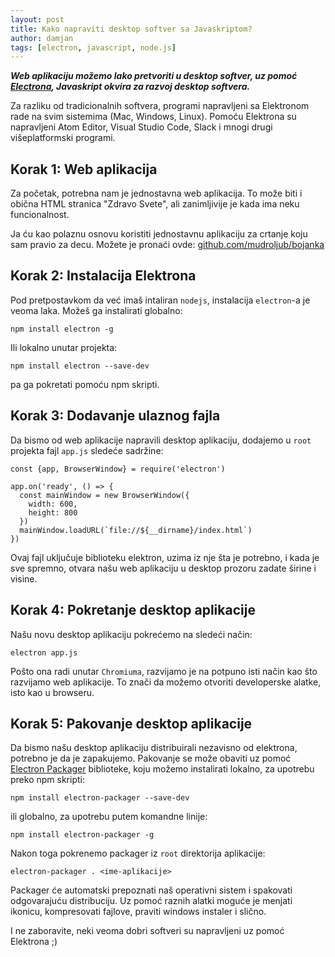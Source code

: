 ```yaml
---
layout: post
title: Kako napraviti desktop softver sa Javaskriptom?
author: damjan
tags: [electron, javascript, node.js]
---
```


***Web aplikaciju možemo lako pretvoriti u desktop softver, uz pomoć [Electrona](http://electron.atom.io/), Javaskript okvira za razvoj desktop softvera.***

Za razliku od tradicionalnih softvera, programi napravljeni sa Elektronom rade na svim sistemima (Mac, Windows, Linux). Pomoću Elektrona su napravljeni Atom Editor, Visual Studio Code, Slack i mnogi drugi višeplatformski programi.

## Korak 1: Web aplikacija

Za početak, potrebna nam je jednostavna web aplikacija. To može biti i obična HTML stranica "Zdravo Svete", ali zanimljivije je kada ima neku funcionalnost.

Ja ću kao polaznu osnovu koristiti jednostavnu aplikaciju za crtanje koju sam pravio za decu. Možete je pronaći ovde: [github.com/mudroljub/bojanka](https://github.com/mudroljub/bojanka)

## Korak 2: Instalacija Elektrona

Pod pretpostavkom da već imaš intaliran `nodejs`, instalacija `electron`-a je veoma laka. Možeš ga instalirati globalno:

```
npm install electron -g
```

Ili lokalno unutar projekta:

```
npm install electron --save-dev
```

pa ga pokretati pomoću npm skripti.

## Korak 3: Dodavanje ulaznog fajla

Da bismo od web aplikacije napravili desktop aplikaciju, dodajemo u `root` projekta fajl `app.js` sledeće sadržine:

```
const {app, BrowserWindow} = require('electron')

app.on('ready', () => {
  const mainWindow = new BrowserWindow({
    width: 600,
    height: 800
  })
  mainWindow.loadURL(`file://${__dirname}/index.html`)
})
```

Ovaj fajl uključuje biblioteku elektron, uzima iz nje šta je potrebno, i kada je sve spremno, otvara našu web aplikaciju u desktop prozoru zadate širine i visine.

## Korak 4: Pokretanje desktop aplikacije

Našu novu desktop aplikaciju pokrećemo na sledeći način:

```
electron app.js
```

Pošto ona radi unutar `Chromiuma`, razvijamo je na potpuno isti način kao što razvijamo web aplikacije. To znači da možemo otvoriti developerske alatke, isto kao u browseru.

## Korak 5: Pakovanje desktop aplikacije

Da bismo našu desktop aplikaciju distribuirali nezavisno od elektrona, potrebno je da je zapakujemo. Pakovanje se može obaviti uz pomoć [Electron Packager](https://github.com/electron-userland/electron-packager) biblioteke, koju možemo instalirati lokalno, za upotrebu preko npm skripti:

```
npm install electron-packager --save-dev
```

ili globalno, za upotrebu putem komandne linije:

```
npm install electron-packager -g
```

Nakon toga pokrenemo packager iz `root` direktorija aplikacije:

```
electron-packager . <ime-aplikacije>
```

Packager će automatski prepoznati naš operativni sistem i spakovati odgovarajuću distribuciju. Uz pomoć raznih alatki moguće je menjati ikonicu, kompresovati fajlove, praviti windows instaler i slično.

I ne zaboravite, neki veoma dobri softveri su napravljeni uz pomoć Elektrona ;)
